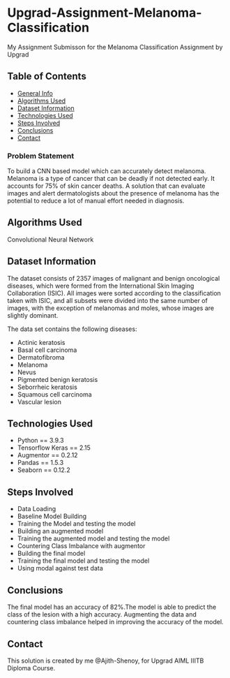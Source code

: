 # Upgrad-Assignment-Melanoma-Classification
My Assignment Submisson for the Melanoma Classification Assignment by Upgrad

## Table of Contents
* [General Info](#general-information)
* [Algorithms Used](#algorithms-used)
* [Dataset Information](#dataset-information)
* [Technologies Used](#technologies-used)
* [Steps Involved](#steps-involved)
* [Conclusions](#conclusions)
* [Contact](#contact)

### Problem Statement

To build a CNN based model which can accurately detect melanoma. Melanoma is a type of cancer that can be deadly if not detected early. It accounts for 75% of skin cancer deaths. A solution that can evaluate images and alert dermatologists about the presence of melanoma has the potential to reduce a lot of manual effort needed in diagnosis.

## Algorithms Used

Convolutional Neural Network

## Dataset Information

The dataset consists of 2357 images of malignant and benign oncological diseases, which were formed from the International Skin Imaging Collaboration (ISIC). All images were sorted according to the classification taken with ISIC, and all subsets were divided into the same number of images, with the exception of melanomas and moles, whose images are slightly dominant.

The data set contains the following diseases:
- Actinic keratosis
- Basal cell carcinoma
- Dermatofibroma
- Melanoma
- Nevus
- Pigmented benign keratosis
- Seborrheic keratosis
- Squamous cell carcinoma
- Vascular lesion

## Technologies Used

- Python == 3.9.3
- Tensorflow Keras == 2.15
- Augmentor == 0.2.12
- Pandas == 1.5.3
- Seaborn == 0.12.2

## Steps Involved

- Data Loading
- Baseline Model Building
- Training the Model and testing the model
- Building an augmented model
- Training the augmented model and testing the model
- Countering Class Imbalance with augmentor
- Building the final model
- Training the final model and testing the model
- Using modal against test data

## Conclusions

The final model has an accuracy of 82%.The model is able to predict the class of the lesion with a high accuracy. Augmenting the data and countering class imbalance helped in improving the accuracy of the model.

## Contact

This solution is created by me @Ajith-Shenoy, for Upgrad AIML IIITB Diploma Course.
